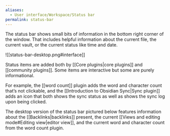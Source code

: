 ```yaml
---
aliases:
  - User interface/Workspace/Status bar
permalink: status-bar
---
```

The status bar shows small bits of information in the bottom right corner of the window. That includes helpful information about the current file, the current vault, or the current status like time and date.

![[status-bar-desktop.png#interface]]

Status items are added both by [[Core plugins|core plugins]] and [[community plugins]]. Some items are interactive but some are purely informational. 

For example, the [[word count]] plugin adds the word and character count that’s not clickable, and the [[Introduction to Obsidian Sync|Sync plugin]] adds an icon that both shows the sync status as well as shows the sync log upon being clicked. 

The desktop version of the status bar pictured below features information about the [[Backlinks|backlinks]] present, the current [[Views and editing mode#Editing view|editor view]], and the current word and character count from the word count plugin.